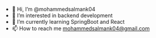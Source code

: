 - 👋 Hi, I’m @mohammedsalmank04
- 👀 I’m interested in backend development  
- 🌱 I’m currently learning SpringBoot and React
- 📫 How to reach me mohammedsalmank04@gmail.com

<!---
mohammedsalmank04/mohammedsalmank04 is a ✨ special ✨ repository because its `README.md` (this file) appears on your GitHub profile.
You can click the Preview link to take a look at your changes.
--->
